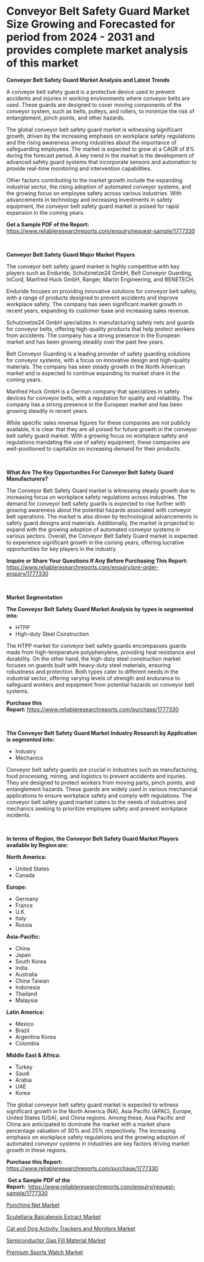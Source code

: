 <p><h1>Conveyor Belt Safety Guard Market Size Growing and Forecasted for period from 2024 - 2031 and provides complete market analysis of this market</h1></p><p><strong>Conveyor Belt Safety Guard Market Analysis and Latest Trends</strong></p>
<p><p>A conveyor belt safety guard is a protective device used to prevent accidents and injuries in working environments where conveyor belts are used. These guards are designed to cover moving components of the conveyor system, such as belts, pulleys, and rollers, to minimize the risk of entanglement, pinch points, and other hazards.</p><p>The global conveyor belt safety guard market is witnessing significant growth, driven by the increasing emphasis on workplace safety regulations and the rising awareness among industries about the importance of safeguarding employees. The market is expected to grow at a CAGR of 8% during the forecast period. A key trend in the market is the development of advanced safety guard systems that incorporate sensors and automation to provide real-time monitoring and intervention capabilities.</p><p>Other factors contributing to the market growth include the expanding industrial sector, the rising adoption of automated conveyor systems, and the growing focus on employee safety across various industries. With advancements in technology and increasing investments in safety equipment, the conveyor belt safety guard market is poised for rapid expansion in the coming years.</p></p>
<p><strong>Get a Sample PDF of the Report:&nbsp;</strong> <a href="https://www.reliableresearchreports.com/enquiry/request-sample/1777330">https://www.reliableresearchreports.com/enquiry/request-sample/1777330</a></p>
<p>&nbsp;</p>
<p><strong>Conveyor Belt Safety Guard Major Market Players</strong></p>
<p><p>The conveyor belt safety guard market is highly competitive with key players such as Enduride, Schutznetze24 GmbH, Belt Conveyor Guarding, InCord, Manfred Huck GmbH, Ranger, Martin Engineering, and BENETECH. </p><p>Enduride focuses on providing innovative solutions for conveyor belt safety, with a range of products designed to prevent accidents and improve workplace safety. The company has seen significant market growth in recent years, expanding its customer base and increasing sales revenue.</p><p>Schutznetze24 GmbH specializes in manufacturing safety nets and guards for conveyor belts, offering high-quality products that help protect workers from accidents. The company has a strong presence in the European market and has been growing steadily over the past few years.</p><p>Belt Conveyor Guarding is a leading provider of safety guarding solutions for conveyor systems, with a focus on innovative design and high-quality materials. The company has seen steady growth in the North American market and is expected to continue expanding its market share in the coming years.</p><p>Manfred Huck GmbH is a German company that specializes in safety devices for conveyor belts, with a reputation for quality and reliability. The company has a strong presence in the European market and has been growing steadily in recent years.</p><p>While specific sales revenue figures for these companies are not publicly available, it is clear that they are all poised for future growth in the conveyor belt safety guard market. With a growing focus on workplace safety and regulations mandating the use of safety equipment, these companies are well-positioned to capitalize on increasing demand for their products.</p></p>
<p>&nbsp;</p>
<p><strong>What Are The Key Opportunities For Conveyor Belt Safety Guard Manufacturers?</strong></p>
<p><p>The Conveyor Belt Safety Guard market is witnessing steady growth due to increasing focus on workplace safety regulations across industries. The demand for conveyor belt safety guards is expected to rise further with growing awareness about the potential hazards associated with conveyor belt operations. The market is also driven by technological advancements in safety guard designs and materials. Additionally, the market is projected to expand with the growing adoption of automated conveyor systems in various sectors. Overall, the Conveyor Belt Safety Guard market is expected to experience significant growth in the coming years, offering lucrative opportunities for key players in the industry.</p></p>
<p><strong>Inquire or Share Your Questions If Any Before Purchasing This Report:</strong> <a href="https://www.reliableresearchreports.com/enquiry/pre-order-enquiry/1777330">https://www.reliableresearchreports.com/enquiry/pre-order-enquiry/1777330</a></p>
<p>&nbsp;</p>
<p><strong>Market Segmentation</strong></p>
<p><strong>The Conveyor Belt Safety Guard Market Analysis by types is segmented into:</strong></p>
<p><ul><li>HTPP</li><li>High-duty Steel Construction</li></ul></p>
<p><p>The HTPP market for conveyor belt safety guards encompasses guards made from high-temperature polyphenylene, providing heat resistance and durability. On the other hand, the high-duty steel construction market focuses on guards built with heavy-duty steel materials, ensuring robustness and protection. Both types cater to different needs in the industrial sector, offering varying levels of strength and endurance to safeguard workers and equipment from potential hazards on conveyor belt systems.</p></p>
<p><strong>Purchase this Report:&nbsp;</strong><a href="https://www.reliableresearchreports.com/purchase/1777330">https://www.reliableresearchreports.com/purchase/1777330</a></p>
<p>&nbsp;</p>
<p><strong>The Conveyor Belt Safety Guard Market Industry Research by Application is segmented into:</strong></p>
<p><ul><li>Industry</li><li>Mechanics</li></ul></p>
<p><p>Conveyor belt safety guards are crucial in industries such as manufacturing, food processing, mining, and logistics to prevent accidents and injuries. They are designed to protect workers from moving parts, pinch points, and entanglement hazards. These guards are widely used in various mechanical applications to ensure workplace safety and comply with regulations. The conveyor belt safety guard market caters to the needs of industries and mechanics seeking to prioritize employee safety and prevent workplace incidents.</p></p>
<p>&nbsp;</p>
<p><strong>In terms of Region, the Conveyor Belt Safety Guard Market Players available by Region are:</strong></p>
<p>
    <p> <strong> North America: </strong>
        <ul>
            <li>United States</li>
            <li>Canada</li>
        </ul>
        </p> 
    <p> <strong> Europe: </strong>
        <ul>
            <li>Germany</li>
            <li>France</li>
            <li>U.K.</li>
            <li>Italy</li>
            <li>Russia</li>
        </ul>
        </p> 
    <p> <strong> Asia-Pacific: </strong>
        <ul>
            <li>China</li>
            <li>Japan</li>
            <li>South Korea</li>
            <li>India</li>
            <li>Australia</li>
            <li>China Taiwan</li>
            <li>Indonesia</li>
            <li>Thailand</li>
            <li>Malaysia</li>
        </ul>
        </p> 
    <p> <strong> Latin America: </strong>
        <ul>
            <li>Mexico</li>
            <li>Brazil</li>
            <li>Argentina Korea</li>
            <li>Colombia</li>
        </ul>
        </p> 
    <p> <strong> Middle East & Africa: </strong>
        <ul>
            <li>Turkey</li>
            <li>Saudi</li>
            <li>Arabia</li>
            <li>UAE</li>
            <li>Korea</li>
        </ul>
    </p>
    </p>
<p><p>The global conveyor belt safety guard market is expected to witness significant growth in the North America (NA), Asia Pacific (APAC), Europe, United States (USA), and China regions. Among these, Asia Pacific and China are anticipated to dominate the market with a market share percentage valuation of 30% and 25% respectively. The increasing emphasis on workplace safety regulations and the growing adoption of automated conveyor systems in industries are key factors driving market growth in these regions.</p></p>
<p><strong>Purchase this Report: </strong><a href="https://www.reliableresearchreports.com/purchase/1777330">https://www.reliableresearchreports.com/purchase/1777330</a></p>
<p>&nbsp;<strong>Get a Sample PDF of the Report:&nbsp;&nbsp;</strong><a href="https://www.reliableresearchreports.com/enquiry/request-sample/1777330">https://www.reliableresearchreports.com/enquiry/request-sample/1777330</a></p>
<p><strong></strong></p>
<p><p><a href="https://github.com/mbisetmhermsr/Market-Research-Report-List-1/blob/main/punching-net-market.md">Punching Net Market</a></p><p><a href="https://github.com/zjyglelu/Market-Research-Report-List-1/blob/main/scutellaria-baicalensis-extract-market.md">Scutellaria Baicalensis Extract Market</a></p><p><a href="https://issuu.com/reportprime-2/docs/cat-and-dog-activity-trackers-and-m_53ec2f06b7170b">Cat and Dog Activity Trackers and Monitors Market</a></p><p><a href="https://gratis-rainforest-2ca.notion.site/Semiconductor-Gap-Fill-Material-Market-Dynamics-2024-2031-Also-about-Its-Market-Trends-Projections-1cc3d48e2f7d4cf38c58b39146e6d923">Semiconductor Gap Fill Material Market</a></p><p><a href="https://issuu.com/reportprime-2/docs/premium-sports-watch-market-size-2030.pptx">Premium Sports Watch Market</a></p></p>